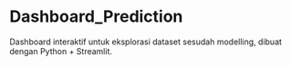 # Dashboard_Prediction
Dashboard interaktif untuk eksplorasi dataset sesudah modelling, dibuat dengan Python + Streamlit.
